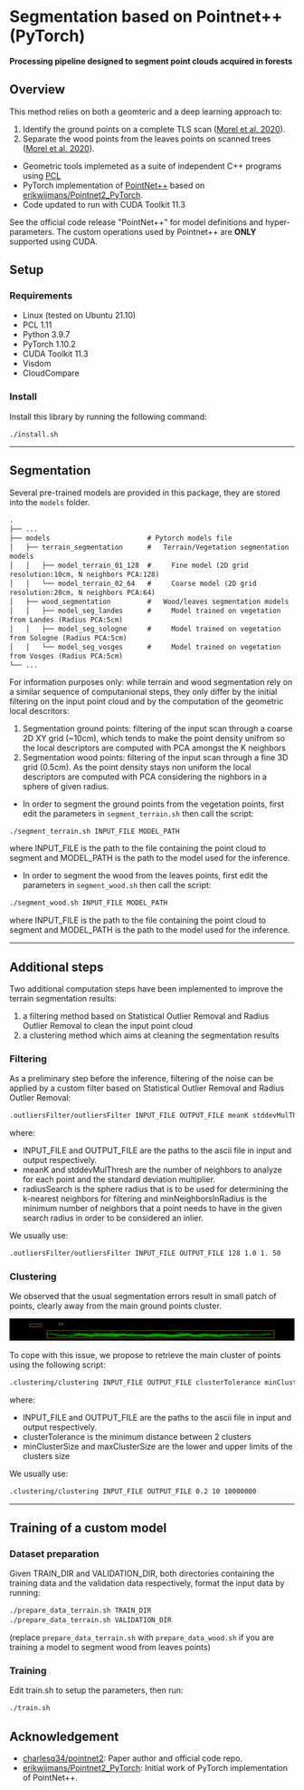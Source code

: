 # Segmentation based on Pointnet++ (PyTorch)

**Processing pipeline designed to segment point clouds acquired in forests** 

## Overview

This method relies on both a geomteric and a deep learning approach to:
1. Identify the ground points on a complete TLS scan ([Morel et al. 2020](https://link.springer.com/chapter/10.1007/978-3-030-50433-5_20)).
2. Separate the wood points from the leaves points on scanned trees ([Morel et al. 2020](https://link.springer.com/article/10.1007/s00371-020-01966-7)).

* Geometric tools implemeted as a suite of independent C++ programs using [PCL](https://pointclouds.org/)
* PyTorch implementation of [PointNet++](https://arxiv.org/abs/1706.02413) based on [erikwijmans/Pointnet2_PyTorch](https://github.com/erikwijmans/Pointnet2_PyTorch).
* Code updated to run with CUDA Toolkit 11.3

See the official code release "PointNet++" for model definitions and hyper-parameters.
The custom operations used by Pointnet++ are **ONLY** supported using CUDA.

## Setup
### Requirements
* Linux (tested on Ubuntu 21.10)
* PCL 1.11
* Python 3.9.7
* PyTorch 1.10.2
* CUDA Toolkit 11.3
* Visdom
* CloudCompare

### Install
Install this library by running the following command:
```shell
./install.sh
```  

-----------------
## Segmentation
Several pre-trained models are provided in this package, they are stored into the `models` folder.

    .
    ├── ...
    ├── models                    	  # Pytorch models file
    │   ├── terrain_segmentation  	  #   Terrain/Vegetation segmentation models 
	│   │   ├── model_terrain_01_128  #     Fine model (2D grid resolution:10cm, N neighbors PCA:128) 
	│   │   └── model_terrain_02_64   #     Coarse model (2D grid resolution:20cm, N neighbors PCA:64) 
    │   ├── wood_segmentation    	  #   Wood/leaves segmentation models 	
	│   │   ├── model_seg_landes	  #     Model trained on vegetation from Landes (Radius PCA:5cm)	
	│   │   ├── model_seg_sologne	  #     Model trained on vegetation from Sologne (Radius PCA:5cm)	
	│   │   └── model_seg_vosges      #     Model trained on vegetation from Vosges (Radius PCA:5cm)						          
    └── ...
	
For information purposes only: while terrain and wood segmentation rely on a similar sequence of computanional steps, they only differ by the initial filtering on the input point cloud and by the computation of the geometric local descritors:

1. Segmentation ground points: filtering of the input scan through a coarse 2D XY grid (~10cm), which tends to make the point density unifrom so the local descriptors are computed with PCA amongst the K neighbors
2. Segmentation wood points: filtering of the input scan through a fine 3D grid (0.5cm). As the point density stays non uniform the local descriptors are computed with PCA considering the nighbors in a sphere of given radius.
	
* In order to segment the ground points from the vegetation points, first edit the parameters in `segment_terrain.sh` then call the script:
	
```bash
./segment_terrain.sh INPUT_FILE MODEL_PATH
```
where INPUT_FILE is the path to the file containing the point cloud to segment and MODEL_PATH is the path to the model used for the inference.

* In order to segment the wood from the leaves points, first edit the parameters in `segment_wood.sh` then call the script:
	
```bash
./segment_wood.sh INPUT_FILE MODEL_PATH
```
where INPUT_FILE is the path to the file containing the point cloud to segment and MODEL_PATH is the path to the model used for the inference.  

-----------------
## Additional steps
Two additional computation steps have been implemented to improve the terrain segmentation results:
1. a filtering method based on Statistical Outlier Removal and Radius Outlier Removal to clean the input point cloud 
2. a clustering method which aims at cleaning the segmentation results

### Filtering
As a preliminary step before the inference, filtering of the noise can be applied by a custom filter based on Statistical Outlier Removal and Radius Outlier Removal:
```bash
.outliersFilter/outliersFilter INPUT_FILE OUTPUT_FILE meanK stddevMulThresh radiusSearch minNeighborsInRadius
```
where:
* INPUT_FILE and OUTPUT_FILE are the paths to the ascii file in input and output respectively.
* meanK and stddevMulThresh are the number of neighbors to analyze for each point and the standard deviation multiplier.
* radiusSearch is the sphere radius that is to be used for determining the k-nearest neighbors for filtering and minNeighborsInRadius is the minimum number of neighbors that a point needs to have in the given search radius in order to be considered an inlier.

We usually use:
```bash
.outliersFilter/outliersFilter INPUT_FILE OUTPUT_FILE 128 1.0 1. 50
```

### Clustering
We observed that the usual segmentation errors result in small patch of points, clearly away from the main ground points cluster. 

![screenshot](images/cluster.png?raw=true "clustering")

To cope with this issue, we propose to retrieve the main cluster of points using the following script: 
```bash
.clustering/clustering INPUT_FILE OUTPUT_FILE clusterTolerance minClusterSize maxClusterSize
```
where:
* INPUT_FILE and OUTPUT_FILE are the paths to the ascii file in input and output respectively.
* clusterTolerance is the minimum distance between 2 clusters
* minClusterSize and maxClusterSize are the lower and upper limits of the clusters size

We usually use:
```bash
.clustering/clustering INPUT_FILE OUTPUT_FILE 0.2 10 10000000
```  

-----------------
## Training of a custom model

### Dataset preparation
Given TRAIN_DIR and VALIDATION_DIR, both directories containing the training data and the validation data respectively, format the input data by running:
```bash
./prepare_data_terrain.sh TRAIN_DIR
./prepare_data_terrain.sh VALIDATION_DIR
```

(replace `prepare_data_terrain.sh` with `prepare_data_wood.sh` if you are training a model to segment wood from leaves points)

### Training
Edit train.sh to setup the parameters, then run:
```bash
./train.sh
```

## Acknowledgement
* [charlesq34/pointnet2](https://github.com/charlesq34/pointnet2): Paper author and official code repo.
* [erikwijmans/Pointnet2_PyTorch](https://github.com/erikwijmans/Pointnet2_PyTorch): Initial work of PyTorch implementation of PointNet++.

